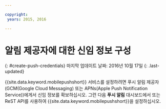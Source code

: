 ```yaml
---

copyright:
 years: 2015, 2016

---
```

# 알림 제공자에 대한 신임 정보 구성
{: #create-push-credentials}
마지막 업데이트 날짜: 2016년 10월 17일
{: .last-updated}

{{site.data.keyword.mobilepushshort}} 서비스를 설정하려면 푸시 알림 제공자(GCM(Google Cloud Messaging) 또는 APNs(Apple Push Notification Service))에게서 신임 정보를 확보하십시오. 그런 다음 **푸시 알림** 대시보드에서 또는 ReST API를 사용하여 {{site.data.keyword.mobilepushshort}}을 설정하십시오.
